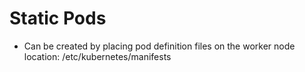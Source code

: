 # Static Pods
- Can be created by placing pod definition files on the worker node location: /etc/kubernetes/manifests
